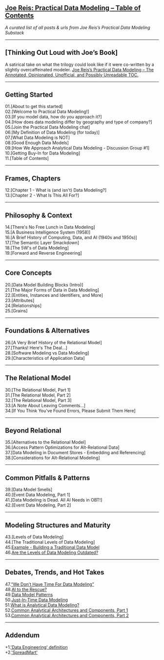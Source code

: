 ## [Joe Reis: Practical Data Modeling – Table of Contents](https://github.com/Miklos-Molnar/Markdown-projects/blob/main/2025-07-06-Joe-Reis-Practical-Data-Modeling-Book/joe's-contents.md)
_A curated list of all posts & urls from Joe Reis’s Practical Data Modeling Substack_

---

## [Thinking Out Loud with Joe’s Book]

A satirical take on what the trilogy could look like if it were co-written by a slightly overcaffeinated modeler.
[Joe Reis’s Practical Data Modeling – The Annotated, Opinionated, Unofficial, and Possibly Unreadable TOC.](https://github.com/Miklos-Molnar/Markdown-projects/blob/main/2025-07-06-Joe-Reis-Practical-Data-Modeling-Book/A-Song-of-Data-and-Modeling-Contents.md)

---

## Getting Started

01.[About to get this started]  
02.[Welcome to Practical Data Modeling!]  
03.[If you model data, how do you approach it?]  
04.[How does data modeling differ by geography and type of company?]  
05.[Join the Practical Data Modeling chat]  
06.[My Definition of Data Modeling (for today)]  
07.[What Data Modeling is NOT]  
08.[Good Enough Data Models]  
09.[How We Approach Analytical Data Modeling - Discussion Group #1]  
10.[Getting Buy-In for Data Modeling]  
11.[Table of Contents]  

---

## Frames, Chapters

12.[Chapter 1 - What is (and isn't) Data Modeling?]  
13.[Chapter 2 - What Is This All For?]  

---

## Philosophy & Context

14.[There's No Free Lunch in Data Modeling]  
15.[A Business Intelligence System (1958)]  
16.[A Brief History of Computing, Data, and AI (1940s and 1950s)]  
17.[The Semantic Layer Smackdown]  
18.[The 5W's of Data Modeling]  
19.[Forward and Reverse Engineering]  

---

## Core Concepts

20.[Data Model Building Blocks (Intro)]  
21.[The Major Forms of Data in Data Modeling]  
22.[Entities, Instances and Identifiers, and More]  
23.[Attributes]  
24.[Relationships]  
25.[Grains]  

---

## Foundations & Alternatives

26.[A Very Brief History of the Relational Model]  
27.[Thanks! Here's The Deal...]  
28.[Software Modeling vs Data Modeling]  
29.[Characteristics of Application Data]  

---

## The Relational Model

30.[The Relational Model, Part 1]  
31.[The Relational Model, Part 2]  
32.[The Relational Model, Part 3]  
33.[A Note About Leaving Comments...]  
34.[If You Think You've Found Errors, Please Submit Them Here]  

---

## Beyond Relational

35.[Alternatives to the Relational Model]  
36.[Access Pattern Optimizations for Alt-Relational Data]  
37.[Data Modeling in Document Stores - Embedding and Referencing]  
38.[Considerations for Alt-Relational Modeling]  

---

## Common Pitfalls & Patterns

39.[Data Model Smells]  
40.[Event Data Modeling, Part 1]  
41.[Data Modeling is Dead. All AI Needs in OBT!]  
42.[Event Data Modeling, Part 2]  

---

## Modeling Structures and Maturity

43.[Levels of Data Modeling]  
44.[The Traditional Levels of Data Modeling]  
45.[Example - Building a Traditional Data Model](https://github.com/Miklos-Molnar/Markdown-projects/blob/main/2025-07-06-Joe-Reis-Practical-Data-Modeling-Book/brainfarts-to-45-blogpost.md)  
46.[Are the Levels of Data Modeling Outdated?](https://github.com/Miklos-Molnar/Markdown-projects/blob/main/2025-07-06-Joe-Reis-Practical-Data-Modeling-Book/brainfarts-to-46-blogpost.md)  

---

## Debates, Trends, and Hot Takes

47.[“We Don’t Have Time For Data Modeling”](https://github.com/Miklos-Molnar/Markdown-projects/blob/main/2025-07-06-Joe-Reis-Practical-Data-Modeling-Book/brainfarts-to-47-blogpost.md)  
48.[AI to the Rescue?](https://github.com/Miklos-Molnar/Markdown-projects/blob/main/2025-07-06-Joe-Reis-Practical-Data-Modeling-Book/brainfarts-to-48-blogpost.md)  
49.[Data Model Patterns](https://github.com/Miklos-Molnar/Markdown-projects/blob/main/2025-07-06-Joe-Reis-Practical-Data-Modeling-Book/brainfarts-to-49-blogpost.md)  
50.[Just-In-Time Data Modeling](https://github.com/Miklos-Molnar/Markdown-projects/blob/main/2025-07-06-Joe-Reis-Practical-Data-Modeling-Book/brainfarts-to-50-blogpost.md)  
51.[What is Analytical Data Modeling?](https://github.com/Miklos-Molnar/Markdown-projects/blob/main/2025-07-06-Joe-Reis-Practical-Data-Modeling-Book/brainfarts-to-51-blogpost.md)  
52.[Common Analytical Architectures and Components, Part 1](https://github.com/Miklos-Molnar/Markdown-projects/blob/main/2025-07-06-Joe-Reis-Practical-Data-Modeling-Book/brainfarts-to-52-blogpost.md)  
53.[Common Analytical Architectures and Components, Part 2](https://github.com/Miklos-Molnar/Markdown-projects/blob/main/2025-07-06-Joe-Reis-Practical-Data-Modeling-Book/brainfarts-to-53-blogpost.md)  

---

## Addendum

+1.['Data Engineering' definition](https://github.com/Miklos-Molnar/Markdown-projects/blob/main/2025-07-06-Joe-Reis-Practical-Data-Modeling-Book/brainfarts-to-data-engineering-definition.md)  
+2.['SpreadMart'](https://github.com/Miklos-Molnar/Markdown-projects/blob/main/2025-07-06-Joe-Reis-Practical-Data-Modeling-Book/brainfarts-to-spreadmart.md)  
